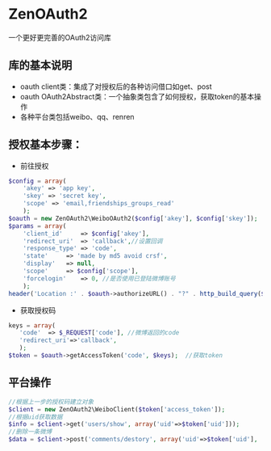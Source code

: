ZenOAuth2
=========

一个更好更完善的OAuth2访问库

## 库的基本说明
*  oauth client类：集成了对授权后的各种访问借口如get、post
*  oauth OAuth2Abstract类：一个抽象类包含了如何授权，获取token的基本操作
*  各种平台类包括weibo、qq、renren

## 授权基本步骤：

+ 前往授权
```php
$config = array(
	'akey' => 'app key', 
	'skey' => 'secret key', 
	'scope' => 'email,friendships_groups_read'
	);
$oauth = new ZenOAuth2\WeiboOAuth2($config['akey'], $config['skey']);  //初始化oauth
$params = array(
	'client_id'		=> $config['akey'],
	'redirect_uri'	=> 'callback',//设置回调
	'response_type'	=> 'code',
	'state'		=> 'made by md5 avoid crsf',
	'display'	=> null,
	'scope'		=> $config['scope'],
	'forcelogin'    => 0, //是否使用已登陆微博账号
	);
header('Location :' . $oauth->authorizeURL() . "?" . http_build_query($params));
```
+ 获取授权码

 ```php
keys = array(
	'code'	=> $_REQUEST['code'], //微博返回的code
	'redirect_uri'=>'callback',
	);
$token = $oauth->getAccessToken('code', $keys);  //获取token
```

## 平台操作

```php
//根据上一步的授权码建立对象
$client = new ZenOAuth2\WeiboClient($token['access_token']);
//根据uid获取数据
$info = $client->get('users/show', array('uid'=>$token['uid'])); 
//删除一条微博
$data = $client->post('comments/destory', array('uid'=>$token['uid'], 'cid' => 'weiboid');  
```

